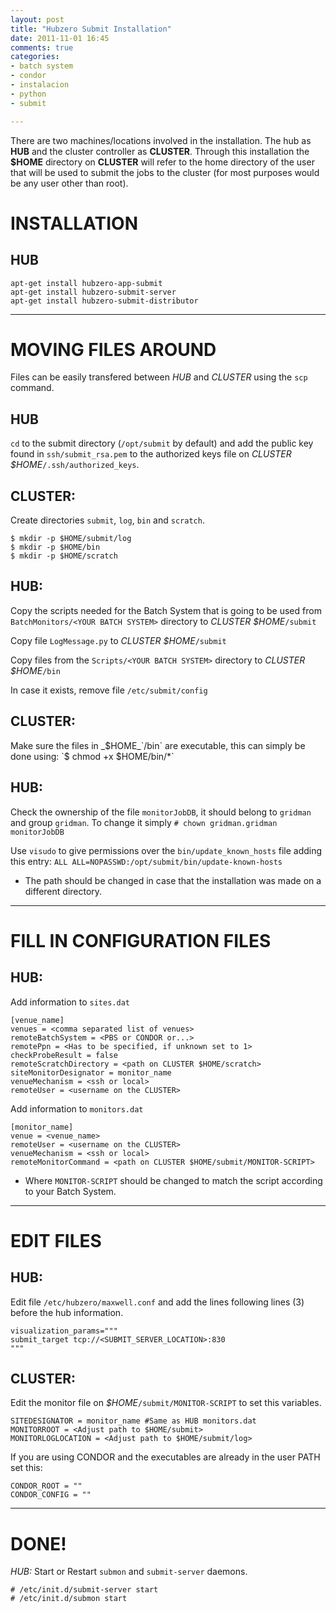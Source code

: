 ```yaml
---
layout: post
title: "Hubzero Submit Installation"
date: 2011-11-01 16:45
comments: true
categories:
- batch system
- condor
- instalacion
- python
- submit

---
```





There are two machines/locations involved in the installation. The hub as **HUB** and the cluster controller as **CLUSTER**.
Through this installation the **$HOME** directory on **CLUSTER** will refer to the home directory of the user that will be used to submit the jobs to the cluster (for most purposes would be any user other than root).

INSTALLATION
=====

HUB
---

```
apt-get install hubzero-app-submit
apt-get install hubzero-submit-server
apt-get install hubzero-submit-distributor
```

---------

MOVING FILES AROUND
===
Files can be easily transfered between *HUB* and *CLUSTER* using the `scp` command.

HUB
---

`cd` to the submit directory (`/opt/submit` by default) and add the public key found in `ssh/submit_rsa.pem` to the authorized keys file on *CLUSTER* _$HOME_`/.ssh/authorized_keys`.

CLUSTER:
---
Create directories `submit`, `log`, `bin` and `scratch`.

```
$ mkdir -p $HOME/submit/log
$ mkdir -p $HOME/bin
$ mkdir -p $HOME/scratch
```

HUB:
---
Copy the scripts needed for the Batch System that is going to be used from `BatchMonitors/<YOUR BATCH SYSTEM>` directory to *CLUSTER* _$HOME_`/submit`

Copy file `LogMessage.py` to *CLUSTER* _$HOME_`/submit`

Copy files from the `Scripts/<YOUR BATCH SYSTEM>` directory to *CLUSTER* _$HOME_`/bin`

In case it exists, remove file `/etc/submit/config`

CLUSTER:
---
Make sure the files in _$HOME_`/bin` are executable, this can simply be done using:
`$ chmod +x $HOME/bin/*`

HUB:
---
Check the ownership of the file `monitorJobDB`, it should belong to `gridman` and group `gridman`.
To change it simply `# chown gridman.gridman monitorJobDB`

Use `visudo` to give permissions over the `bin/update_known_hosts` file adding this entry:
`ALL ALL=NOPASSWD:/opt/submit/bin/update-known-hosts`

* The path should be changed in case that the installation was made on a different directory.

---------

FILL IN CONFIGURATION FILES
===

HUB:
---
Add information to `sites.dat`

```
[venue_name]
venues = <comma separated list of venues>
remoteBatchSystem = <PBS or CONDOR or...>
remotePpn = <Has to be specified, if unknown set to 1>
checkProbeResult = false
remoteScratchDirectory = <path on CLUSTER $HOME/scratch>
siteMonitorDesignator = monitor_name
venueMechanism = <ssh or local>
remoteUser = <username on the CLUSTER>
```

Add information to `monitors.dat`

```
[monitor_name]
venue = <venue_name>
remoteUser = <username on the CLUSTER>
venueMechanism = <ssh or local>
remoteMonitorCommand = <path on CLUSTER $HOME/submit/MONITOR-SCRIPT>
```

* Where `MONITOR-SCRIPT` should be changed to match the script according to your Batch System.

---------

EDIT FILES
===

HUB:
---
Edit file `/etc/hubzero/maxwell.conf` and add the lines following lines (3) before the hub information.

```
visualization_params="""
submit_target tcp://<SUBMIT_SERVER_LOCATION>:830
"""
```

CLUSTER:
---
Edit the monitor file on _$HOME_`/submit/MONITOR-SCRIPT` to set this variables.

```
SITEDESIGNATOR = monitor_name #Same as HUB monitors.dat
MONITORROOT = <Adjust path to $HOME/submit>
MONITORLOGLOCATION = <Adjust path to $HOME/submit/log>
```

If you are using CONDOR and the executables are already in the user PATH set this:

```
CONDOR_ROOT = ""
CONDOR_CONFIG = ""
```


---------

DONE!
===
*HUB:* Start or Restart `submon` and `submit-server` daemons.

```
# /etc/init.d/submit-server start
# /etc/init.d/submon start
```
